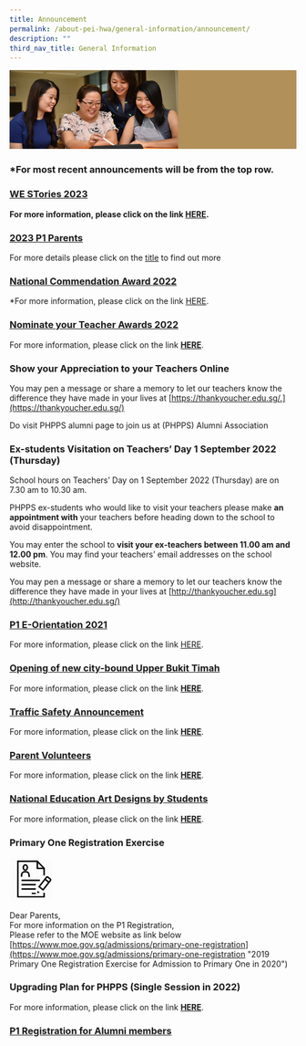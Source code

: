 ```yaml
---
title: Announcement
permalink: /about-pei-hwa/general-information/announcement/
description: ""
third_nav_title: General Information
---
```

![](/images/Website%20Banners%20Subpage/948x260%20masterhead%20-%20About%20Pei%20Hwa4.jpg)
### *For most recent announcements will be from the top row.


### [WE STories 2023](https://staging.d3ud1e33ljueqf.amplifyapp.com/others/we-stories-2023)

**For more information, please click on the link&nbsp;[HERE](https://staging.d3ud1e33ljueqf.amplifyapp.com/others/we-stories-2023).**




### [2023 P1 Parents](https://staging.d3ud1e33ljueqf.amplifyapp.com/our-partners-1/parents/2023-p1-parents/)


For more details please click on the&nbsp;[title](https://staging.d3ud1e33ljueqf.amplifyapp.com/our-partners-1/parents/2023-p1-parents/)&nbsp;to find out more



### [National Commendation Award 2022](https://staging.d3ud1e33ljueqf.amplifyapp.com/others/national-commendation-award-2022/)

*For more information, please click on the link&nbsp;[HERE](https://staging.d3ud1e33ljueqf.amplifyapp.com/others/national-commendation-award-2022/).



### [Nominate your Teacher Awards 2022](https://staging.d3ud1e33ljueqf.amplifyapp.com/others/nominate-your-teacher-awards-2022/)

For more information, please click on the link&nbsp;**[HERE](https://staging.d3ud1e33ljueqf.amplifyapp.com/others/nominate-your-teacher-awards-2022/)**.

### **Show your Appreciation to your Teachers Online**  

You may pen a message or share a memory to let our teachers know the difference they have made in your lives at&nbsp;[https://thankyoucher.edu.sg/.](https://thankyoucher.edu.sg/)  

Do visit PHPPS alumni page to join us at (PHPPS) Alumni Association

### Ex-students Visitation on Teachers’ Day 1 September 2022 (Thursday)
 
School hours on Teachers’ Day on 1 September 2022 (Thursday) are on 7.30 am to 10.30 am.

PHPPS ex-students who would like to visit your teachers please make&nbsp;**an appointment with**&nbsp;your teachers before heading down to the school to avoid disappointment.&nbsp;

You may enter the school to&nbsp;**visit&nbsp;your ex-teachers between 11.00 am and 12.00 pm**. You may find your teachers’ email addresses on the school website.&nbsp;

You may pen a message or share a memory to let our teachers know the difference they have made in your lives at&nbsp;[http://thankyoucher.edu.sg](http://thankyoucher.edu.sg/)

### [P1 E-Orientation 2021](staging.d3ud1e33ljueqf.amplifyapp.com/our-partners-1/parents/p1-e-orientation/)

For more information, please click on the link&nbsp;[HERE](staging.d3ud1e33ljueqf.amplifyapp.com/our-partners-1/parents/p1-e-orientation/).

### [Opening of new city-bound Upper Bukit Timah](https://staging.d3ud1e33ljueqf.amplifyapp.com/others/opening-of-new-city-bound-upper-bukit-timah-road/)  


For more information, please click on the link&nbsp;**[HERE](https://staging.d3ud1e33ljueqf.amplifyapp.com/others/opening-of-new-city-bound-upper-bukit-timah-road/)**.

### [Traffic Safety Announcement](https://staging.d3ud1e33ljueqf.amplifyapp.com/about-pei-hwa/general-information/traffic-management-plan/)  

For more information, please click on the link&nbsp;**[HERE](https://staging.d3ud1e33ljueqf.amplifyapp.com/about-pei-hwa/general-information/traffic-management-plan/)**.

### [Parent Volunteers](https://staging.d3ud1e33ljueqf.amplifyapp.com/our-partners-1/parents/parent-volunteers/)  

For more information, please click on the link&nbsp;**[HERE](https://staging.d3ud1e33ljueqf.amplifyapp.com/our-partners-1/parents/parent-volunteers/)**.


### [National Education Art Designs by Students](https://staging.d3ud1e33ljueqf.amplifyapp.com/student-development/citizenship-education/national-education-art-designs-by-students/)

For more information, please click on the link&nbsp;**[HERE](https://staging.d3ud1e33ljueqf.amplifyapp.com/student-development/citizenship-education/national-education-art-designs-by-students/)**.

### Primary One Registration Exercise

<img src="/images/Registeration%20Icon.png" style="width:15%">
		 
Dear Parents, <br>
For more information on the P1 Registration,&nbsp;<br>
Please refer to the MOE website as link below
[https://www.moe.gov.sg/admissions/primary-one-registration](https://www.moe.gov.sg/admissions/primary-one-registration "2019 Primary One Registration Exercise for Admission to Primary One in 2020")

### Upgrading Plan for PHPPS (Single Session in 2022)  

For more information, please click on the link&nbsp;**[HERE](https://staging.d3ud1e33ljueqf.amplifyapp.com/others/upgrading-plan-for-phpps-single-session-in-2022/)**.

### [P1 Registration for Alumni members](https://staging.d3ud1e33ljueqf.amplifyapp.com/our-partners-1/school-alumni/)